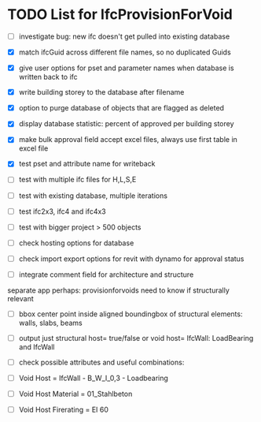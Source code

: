 # TODO List for IfcProvisionForVoid

- [ ] investigate bug: new ifc doesn't get pulled into existing database
- [x] match ifcGuid across different file names, so no duplicated Guids
- [x] give user options for pset and parameter names when database is written back to ifc
- [x] write building storey to the database after filename
- [x] option to purge database of objects that are flagged as deleted
- [x] display database statistic: percent of approved per building storey
- [x] make bulk approval field accept excel files, always use first table in excel file
- [x] test pset and attribute name for writeback
- [ ] test with multiple ifc files for H,L,S,E
- [ ] test with existing database, multiple iterations
- [ ] test ifc2x3, ifc4 and ifc4x3
- [ ] test with bigger project > 500 objects
- [ ] check hosting options for database
- [ ] check import export options for revit with dynamo for approval status
- [ ] integrate comment field for architecture and structure


separate app perhaps: provisionforvoids need to know if structurally relevant
- [ ] bbox center point inside aligned boundingbox of structural elements: walls, slabs, beams
- [ ] output just structural host= true/false or void host= IfcWall: LoadBearing and IfcWall

- [ ] check possible attributes and useful combinations:
- [ ] Void Host             = IfcWall - B_W_I_0,3 - Loadbearing
- [ ] Void Host Material    = 01_Stahlbeton
- [ ] Void Host Firerating  = EI 60
